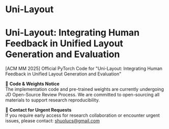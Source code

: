 # Uni-Layout
# Uni-Layout: Integrating Human Feedback in Unified Layout Generation and Evaluation
[ACM MM 2025] Official PyTorch Code for "Uni-Layout: Integrating Human Feedback in Unified Layout Generation and Evaluation"

🚀 **Code & Weights Notice**  
The implementation code and pre-trained weights are currently undergoing JD Open-Source Review Process. We are committed to open-sourcing all materials to support research reproducibility.


📧 **Contact for Urgent Requests**  
If you require early access for research collaboration or encounter urgent issues, please contact: [shuolucs@gmail.com](mailto:shuolucs@gmail.com)
